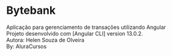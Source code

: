 # Bytebank
Aplicação para gerenciamento de transações utilizando Angular<br>
Projeto desenvolvido com [Angular CLI] version 13.0.2.
<br>
Autora: Helen Souza de Olveira<br>
By: AluraCursos




